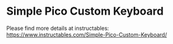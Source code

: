 # Simple Pico Custom Keyboard

Please find more details at instructables:
https://www.instructables.com/Simple-Pico-Custom-Keyboard/
